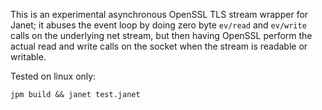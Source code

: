
This is an experimental asynchronous OpenSSL TLS stream wrapper for Janet; it
abuses the event loop by doing zero byte `ev/read` and `ev/write` calls on the
underlying net stream, but then having OpenSSL perform the actual read and
write calls on the socket when the stream is readable or writable.

Tested on linux only:

```
jpm build && janet test.janet 
```

